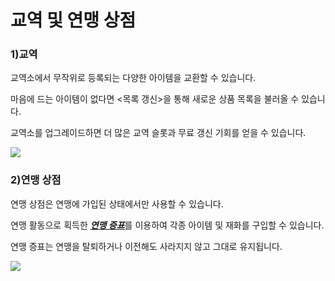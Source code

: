 # 교역 및 연맹 상점

### 1)교역

 교역소에서 무작위로 등록되는 다양한 아이템을 교환할 수 있습니다.

마음에 드는 아이템이 없다면 <목록 갱신>을 통해 새로운 상품 목록을 불러올 수 있습니다.

교역소를 업그레이드하면 더 많은 교역 슬롯과 무료 갱신 기회를 얻을 수 있습니다.

![](https://s3.ap-northeast-2.amazonaws.com/an2img/guide/105_001ListRefresh.png)



### 2)연맹 상점

 연맹 상점은 연맹에 가입된 상태에서만 사용할 수 있습니다.

연맹 활동으로 획득한 [***<u>연맹 증표</u>***](kor/607fedcontribution#연맹-공헌도)를 이용하여 각종 아이템 및 재화를 구입할 수 있습니다.

연맹 증표는 연맹을 탈퇴하거나 이전해도 사라지지 않고 그대로 유지됩니다.

![](https://s3.ap-northeast-2.amazonaws.com/an2img/guide/105_002FedStore.png)